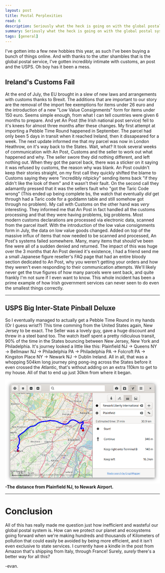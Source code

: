 ```yaml
---
layout: post
title: Postal Perplexities
read: 6
description: Seriously what the heck is going on with the global postal system?
summary: Seriously what the heck is going on with the global postal system?
tags: [general]
---
```


 I've gotten into a few new hobbies this year, as such I've been buying a bunch of things online. And with thanks to the utter shambles that is the global postal service, I've gotten incredibly intimate with customs, an post and the USPS. Oh boy has it been a mess.

## Ireland's Customs Fail
 At the end of July, the EU brought in a slew of new laws and arrangements with customs thanks to Brexit. The additions that are important to our story are the removal of the import fee exemptions for items under 26 euro and the introduction of a new "Low Value Consignments" form for items under 150 euro. Seems simple enough, from what I can tell countries were given 6 months to prepare. And yet An Post (the Irish national post service) fell to it's knees for almost three months after these changes.
  My first attempt at importing a Pebble Time Round happened in September. The parcel had only been 5 days in transit when it reached Ireland, then it dissapeared for a week. The next update informed me that my parcel was now in London Heathrow, on it's way back to the States. Wait, what?
 It took several weeks of communication with An Post, Customs and the seller to work out what happened and why. The seller swore they did nothing different, and left nothing out. When they got the parcel back, there was a sticker on it saying it was refused by customs, the reason why was blank. An Post couldn't keep their stories straight, on my first call they quickly shifted the blame to Customs saying they were "incredibly nitpicky" sending items back "if they didn't like the look of them" and it wasn't their fault. On the second call they adamantly pressed that it was the sellers fault who "got the Taric Code wrong" (This ended up being complete bs, the watch that eventually _did_ get through had a Taric code for a goddamn table and still somehow got through no problem). My call with Customs on the other hand was _very_ interesting. They informed me that An Post in fact handled all the customs processing and that they were having problems, big problems.
 Most modern customs declarations are processed via electronic data, scanned from the parcel itself. With the introduction of the low value consignments form in July, the data on low value goods changed. Added on top of the massive influx of items that now needed to be scanned and processed, An Post's systems failed somewhere. Many, many items that should've been fine were all of a sudden denied and returned. The impact of this was huge over the 3 months that An Post denied it's existence, I had a friend send me a small Japanese figure reseller's FAQ page that had an entire bloody section dedicated to An Post, why you weren't getting your orders and how they weren't even responding to their communication attempts. We'll likely never get the true figures of how many parcels were sent back, and quite frankly I'm not sure if I even want to know. This whole incident has been a prime example of how Irish government services can never seen to do even the smallest things correctly. 

---

## USPS Big Inter-State Pinball Deluxe
 So I eventually managed to actually get a Pebble Time Round in my hands (Or I guess wrist?) This time comming from the United States again, New Jersey to be exact. The Seller was a lovely guy, gave a huge discount and threw in a steel band too. The watch itself spent a pretty ridiculous transit, 90% of the time in the States bouncing between New Jersey, New York and Philadelphia. It's journey looked a little like this: Plainfield NJ -> Queens NY -> Bellmawr NJ -> Philadelphia PA -> Philadelphia PA -> Folcroft PA -> Kingston Place NY -> Newark NJ -> Dublin Ireland. All in all, that was a whopping 504km long journey ping pong-ing across the States before it even crossed the Atlantic, that's without adding on an extra 110km to get to my house. All of that to end up just 30km from where it began.

![Picture](/assets/posts/post.png)
   **-The distance from Plainfield NJ, to Newark Airport.**

---

# Conclusion
All of this has really made me question just how inefficient and wasteful our global postal system is. How can we protect our planet and ecosystems going forward when we're making hundreds and thousands of Kilometers of pollution that could easily be avoided by being more efficient, and it isn't even exclusive to state services. I currently have a kindle in the post from Amazon that's shipping from Italy, through France! Surely, _surely_ there's a better way for all this?

-evan.
